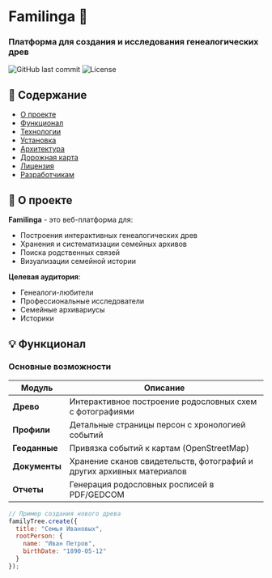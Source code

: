 
# Familinga 🌳
### Платформа для создания и исследования генеалогических древ

![GitHub last commit](https://img.shields.io/github/last-commit/username/familinga/main)
![License](https://img.shields.io/badge/license-MIT-green)

## 📌 Содержание
- [О проекте](#-о-проекте)
- [Функционал](#-функционал)
- [Технологии](#-технологии)
- [Установка](#-установка)
- [Архитектура](#-архитектура)
- [Дорожная карта](#-дорожная-карта)
- [Лицензия](#-лицензия)
- [Разработчикам](#-разработчикам)

## 🌳 О проекте

**Familinga** - это веб-платформа для:
- Построения интерактивных генеалогических древ
- Хранения и систематизации семейных архивов
- Поиска родственных связей
- Визуализации семейной истории

**Целевая аудитория**:
- Генеалоги-любители
- Профессиональные исследователи
- Семейные архивариусы
- Историки

## 💡 Функционал

### Основные возможности
| Модуль         | Описание                                                                 |
|----------------|--------------------------------------------------------------------------|
| **Древо**      | Интерактивное построение родословных схем с фотографиями                 |
| **Профили**    | Детальные страницы персон с хронологией событий                          |
| **Геоданные**  | Привязка событий к картам (OpenStreetMap)                                |
| **Документы**  | Хранение сканов свидетельств, фотографий и других архивных материалов    |
| **Отчеты**     | Генерация родословных росписей в PDF/GEDCOM                              |

```javascript
// Пример создания нового древа
familyTree.create({
  title: "Семья Ивановых",
  rootPerson: {
    name: "Иван Петров",
    birthDate: "1890-05-12"
  }
});
